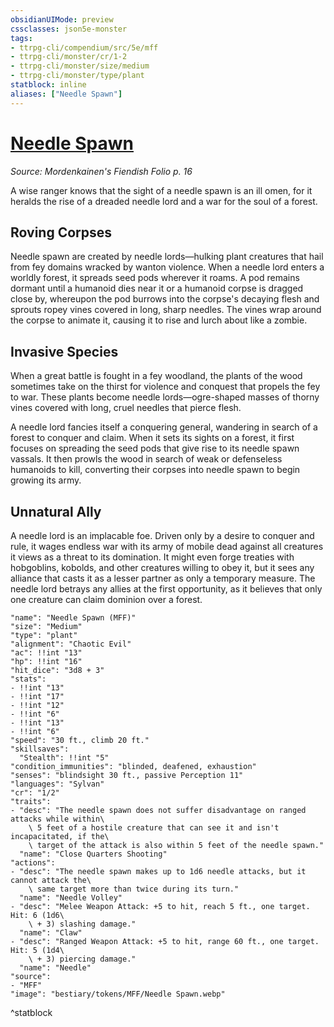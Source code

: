 ```yaml
---
obsidianUIMode: preview
cssclasses: json5e-monster
tags:
- ttrpg-cli/compendium/src/5e/mff
- ttrpg-cli/monster/cr/1-2
- ttrpg-cli/monster/size/medium
- ttrpg-cli/monster/type/plant
statblock: inline
aliases: ["Needle Spawn"]
---
```

# [Needle Spawn](3-Compendium\CLI\bestiary\plant/needle-spawn-mff.md)
*Source: Mordenkainen's Fiendish Folio p. 16*  

A wise ranger knows that the sight of a needle spawn is an ill omen, for it heralds the rise of a dreaded needle lord and a war for the soul of a forest.

## Roving Corpses

Needle spawn are created by needle lords—hulking plant creatures that hail from fey domains wracked by wanton violence. When a needle lord enters a worldly forest, it spreads seed pods wherever it roams. A pod remains dormant until a humanoid dies near it or a humanoid corpse is dragged close by, whereupon the pod burrows into the corpse's decaying flesh and sprouts ropey vines covered in long, sharp needles. The vines wrap around the corpse to animate it, causing it to rise and lurch about like a zombie.

## Invasive Species

When a great battle is fought in a fey woodland, the plants of the wood sometimes take on the thirst for violence and conquest that propels the fey to war. These plants become needle lords—ogre-shaped masses of thorny vines covered with long, cruel needles that pierce flesh.

A needle lord fancies itself a conquering general, wandering in search of a forest to conquer and claim. When it sets its sights on a forest, it first focuses on spreading the seed pods that give rise to its needle spawn vassals. It then prowls the wood in search of weak or defenseless humanoids to kill, converting their corpses into needle spawn to begin growing its army.

## Unnatural Ally

A needle lord is an implacable foe. Driven only by a desire to conquer and rule, it wages endless war with its army of mobile dead against all creatures it views as a threat to its domination. It might even forge treaties with hobgoblins, kobolds, and other creatures willing to obey it, but it sees any alliance that casts it as a lesser partner as only a temporary measure. The needle lord betrays any allies at the first opportunity, as it believes that only one creature can claim dominion over a forest.

```statblock
"name": "Needle Spawn (MFF)"
"size": "Medium"
"type": "plant"
"alignment": "Chaotic Evil"
"ac": !!int "13"
"hp": !!int "16"
"hit_dice": "3d8 + 3"
"stats":
- !!int "13"
- !!int "17"
- !!int "12"
- !!int "6"
- !!int "13"
- !!int "6"
"speed": "30 ft., climb 20 ft."
"skillsaves":
  "Stealth": !!int "5"
"condition_immunities": "blinded, deafened, exhaustion"
"senses": "blindsight 30 ft., passive Perception 11"
"languages": "Sylvan"
"cr": "1/2"
"traits":
- "desc": "The needle spawn does not suffer disadvantage on ranged attacks while within\
    \ 5 feet of a hostile creature that can see it and isn't incapacitated, if the\
    \ target of the attack is also within 5 feet of the needle spawn."
  "name": "Close Quarters Shooting"
"actions":
- "desc": "The needle spawn makes up to 1d6 needle attacks, but it cannot attack the\
    \ same target more than twice during its turn."
  "name": "Needle Volley"
- "desc": "Melee Weapon Attack: +5 to hit, reach 5 ft., one target. Hit: 6 (1d6\
    \ + 3) slashing damage."
  "name": "Claw"
- "desc": "Ranged Weapon Attack: +5 to hit, range 60 ft., one target. Hit: 5 (1d4\
    \ + 3) piercing damage."
  "name": "Needle"
"source":
- "MFF"
"image": "bestiary/tokens/MFF/Needle Spawn.webp"
```
^statblock